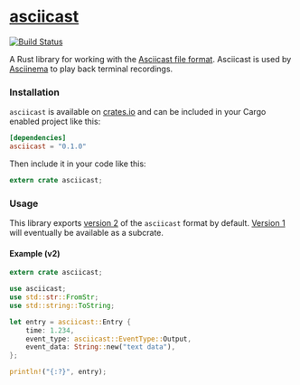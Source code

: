 # [asciicast]

[![Build Status](https://travis-ci.org/LegNeato/asciicast-rs.svg?branch=master)](https://travis-ci.org/LegNeato/asciicast-rs)

A Rust library for working with the [Asciicast file format][versions].
Asciicast is used by [Asciinema][asciinema] to play back terminal
recordings.

### Installation

`asciicast` is available on [crates.io](https://crates.io/crates/asciicast) and can be included in your Cargo enabled project like this:

```toml
[dependencies]
asciicast = "0.1.0"
```

Then include it in your code like this:

```rust
extern crate asciicast;
```

### Usage

This library exports [version 2][v2] of the `asciicast` format by default. [Version 1][v1] will eventually be available as a subcrate.

#### Example (v2)

```rust
extern crate asciicast;

use asciicast;
use std::str::FromStr;
use std::string::ToString;

let entry = asciicast::Entry {
    time: 1.234,
    event_type: asciicast::EventType::Output,
    event_data: String::new("text data"),
};

println!("{:?}", entry);
```

[asciicast]: https://github.com/LegNeato/asciicast-rs
[asciinema]: https://asciinema.org
[v1]: https://github.com/asciinema/asciinema/blob/develop/doc/asciicast-v1.md
[v2]: https://github.com/asciinema/asciinema/blob/develop/doc/asciicast-v2.md
[versions]: https://github.com/asciinema/asciinema/tree/develop/doc
